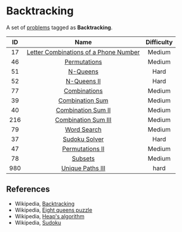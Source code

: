 # Backtracking

A set of [problems](https://leetcode.com/tag/backtracking/) tagged as **Backtracking**.

|  ID   |                                                     Name                                                      | Difficulty |
| :---: | :-----------------------------------------------------------------------------------------------------------: | :--------: |
|  17   | [Letter Combinations of a Phone Number](https://leetcode.com/problems/letter-combinations-of-a-phone-number/) |   Medium   |
|  46   |                          [Permutations](https://leetcode.com/problems/permutations/)                          |   Medium   |
|  51   |                              [N-Queens](https://leetcode.com/problems/n-queens/)                              |    Hard    |
|  52   |                           [N-Queens II](https://leetcode.com/problems/n-queens-ii/)                           |    Hard    |
|  77   |                          [Combinations](https://leetcode.com/problems/combinations/)                          |   Medium   |
|  39   |                       [Combination Sum](https://leetcode.com/problems/combination-sum/)                       |   Medium   |
|  40   |                    [Combination Sum II](https://leetcode.com/problems/combination-sum-ii/)                    |   Medium   |
|  216  |                   [Combination Sum III](https://leetcode.com/problems/combination-sum-iii/)                   |   Medium   |
|  79   |                           [Word Search](https://leetcode.com/problems/word-search/)                           |   Medium   |
|  37   |                         [Sudoku Solver](https://leetcode.com/problems/sudoku-solver/)                         |    Hard    |
|  47   |                       [Permutations II](https://leetcode.com/problems/permutations-ii/)                       |   Medium   |
|  78   |                               [Subsets](https://leetcode.com/problems/subsets/)                               |   Medium   |
|  980  |                      [Unique Paths III](https://leetcode.com/problems/unique-paths-iii/)                      |    hard    |

## References

* Wikipedia, [Backtracking](https://en.wikipedia.org/wiki/Backtracking)
* Wikipedia, [Eight queens puzzle](https://en.wikipedia.org/wiki/Eight_queens_puzzle)
* Wikipedia, [Heap's algorithm](https://en.wikipedia.org/wiki/Heap%27s_algorithm)
* Wikipedia, [Sudoku](https://en.wikipedia.org/wiki/Sudoku)
